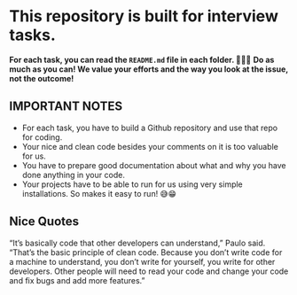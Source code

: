 <h1><strong>This repository is built for interview tasks.</strong></h1>

<strong>For each task, you can read the `README.md` file in each folder. </strong>
<strong>🙏💪🙏</strong>
<strong>Do as much as you can! We value your efforts and the way you look at the issue, not the outcome! </strong>

<h2>IMPORTANT NOTES</h2>

- For each task, you have to build a Github repository and use that repo for coding.
- Your nice and clean code besides your comments on it is too valuable for us.
- You have to prepare good documentation about what and why you have done anything in your code.
- Your projects have to be able to run for us using very simple installations. So makes it easy to run! 😅😁



<h2>Nice Quotes</h2>

“It’s basically code that other developers can understand,” Paulo said. “That’s the basic principle of clean code. Because you don’t write code for a machine to understand, you don’t write for yourself, you write for other developers. Other people will need to read your code and change your code and fix bugs and add more features.”
